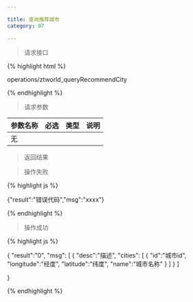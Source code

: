 ```yaml
---

title: 查询推荐城市
category: 07

---
```


> 请求接口

{% highlight html %}

operations/ztworld_queryRecommendCity

{% endhighlight %}

> 请求参数

|参数名称			|必选		|类型		|说明									
|-------------------|:---------:|:---------:|--------------------------------------------
|无		            |           |           |


> 返回结果

> 操作失败

{% highlight js %}

{"result":"错误代码","msg":"xxxx"}

{% endhighlight %}

> 操作成功

{% highlight js %}

{
    "result":"0", 
	"msg":
	[
		{
			"desc":"描述",
			"cities":
			[
				{
			   		"id":"城市id",
			   		"longitude":"经度",
			   		"latitude":"纬度",
			   		"name":"城市名称"
			   	}
			]
		}
	]
    
}

{% endhighlight %}
